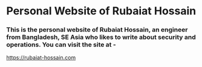 # Personal Website of Rubaiat Hossain

### This is the personal website of Rubaiat Hossain, an engineer from Bangladesh, SE Asia who likes to write about security and operations. You can visit the site at -

https://rubaiat-hossain.com
